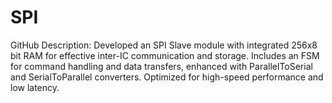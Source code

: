# SPI
 GitHub Description: Developed an SPI Slave module with integrated 256x8 bit RAM for effective inter-IC communication and storage. Includes an FSM for command handling and data transfers, enhanced with ParallelToSerial and SerialToParallel converters. Optimized for high-speed performance and low latency.
